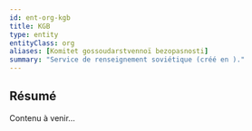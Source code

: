 ```yaml
---
id: ent-org-kgb
title: KGB
type: entity
entityClass: org
aliases: [Komitet gossoudarstvennoï bezopasnosti]
summary: "Service de renseignement soviétique (créé en )."
---
```


## Résumé
Contenu à venir…
